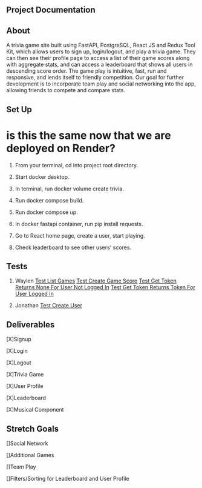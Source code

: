 ## Project Documentation

## About

A trivia game site built using FastAPI, PostgreSQL, React JS and Redux Tool Kit, which allows users to sign up, login/logout, and play a trivia game.
They can then see their profile page to access a list of their game scores along with aggregate stats, and can access a leaderboard that shows all users in descending score order. The game play is intuitive, fast, run and responsive, and lends itself to friendly competition. Our goal for further development is to incorporate team play and social networking into the app, allowing friends to compete and compare stats.

## Set Up
# is this the same now that we are deployed on Render?

1. From your terminal, cd into project root directory.

2. Start docker desktop.

3. In terminal, run docker volume create trivia.

4. Run docker compose build.

5. Run docker compose up.

6. In docker fastapi container, run pip install requests.

7. Go to React home page, create a user, start playing.

8. Check leaderboard to see other users' scores.

## Tests

1. Waylen
   [Test List Games](/fast_api/tests/test_games_routes.py)
   [Test Create Game Score](/fast_api/tests/test_games_routes.py)
   [Test Get Token Returns None For User Not Logged In](/fast_api/tests/test_get_token.py)
   [Test Get Token Returns Token For User Logged In](/fast_api/tests/test_get_token.py)

2. Jonathan
   [Test Create User](/fast_api/tests/test_users_routes.py)

## Deliverables

[X]Signup

[X]Login

[X]Logout

[X]Trivia Game

[X]User Profile

[X]Leaderboard

[X]Musical Component
## Stretch Goals

[]Social Network

[]Additional Games

[]Team Play

[]Filters/Sorting for Leaderboard and User Profile

